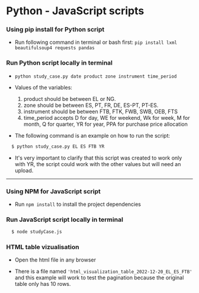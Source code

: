 # Python - JavaScript scripts

### Using pip install for Python script

- Run following command in terminal or bash first: `pip install lxml beautifulsoup4 requests pandas`

### Run Python script locally in terminal

- `python study_case.py date product zone instrument time_period
`
- Values of the variables:

  1. product should be between EL or NG.
  2. zone should be between ES, PT, FR, DE, ES-PT, PT-ES.
  3. instrument should be between FTB, FTK, FWB, SWB, OEB, FTS
  4. time_period accepts D for day, WE for weekend, Wk for week, M for month, Q for quarter, YR for year, PPA for purchase price allocation

- The following command is an example on how to run the script:

```bash
  $ python study_case.py EL ES FTB YR
```

- It's very important to clarify that this script was created to work only with YR, the script could work with the other values but will need an upload.

---

### Using NPM for JavaScript script

- Run `npm install` to install the project dependencies

### Run JavaScript script locally in terminal

```bash
  $ node studyCase.js
```

### HTML table vizualisation

- Open the html file in any browser

- There is a file named `'html_visualization_table_2022-12-20_EL_ES_FTB'` and this example will work to test the pagination because the original table only has 10 rows.
